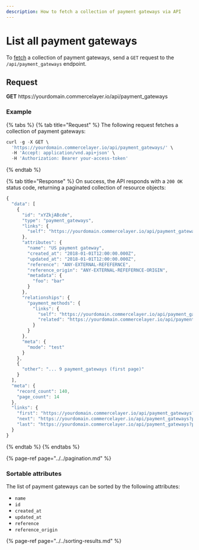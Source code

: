 ```yaml
---
description: How to fetch a collection of payment gateways via API
---
```


# List all payment gateways

To <a href="https://docs.commercelayer.io/developers/fetching-resources" target="_blank">fetch</a> a collection of payment gateways, send a `GET` request to the `/api/payment_gateways` endpoint.

## Request

**GET** https://<i></i>yourdomain.commercelayer.io/api/payment_gateways

### **Example**

{% tabs %}
{% tab title="Request" %}
The following request fetches a collection of payment gateways:

```javascript
curl -g -X GET \
  'https://yourdomain.commercelayer.io/api/payment_gateways/' \
  -H 'Accept: application/vnd.api+json' \
  -H 'Authorization: Bearer your-access-token'
```
{% endtab %}

{% tab title="Response" %}
On success, the API responds with a `200 OK` status code, returning a paginated collection of resource objects:

```javascript
{
  "data": [
    {
      "id": "xYZkjABcde",
      "type": "payment_gateways",
      "links": {
        "self": "https://yourdomain.commercelayer.io/api/payment_gateways/xYZkjABcde"
      },
      "attributes": {
        "name": "US payment gateway",
        "created_at": "2018-01-01T12:00:00.000Z",
        "updated_at": "2018-01-01T12:00:00.000Z",
        "reference": "ANY-EXTERNAL-REFEFERNCE",
        "reference_origin": "ANY-EXTERNAL-REFEFERNCE-ORIGIN",
        "metadata": {
          "foo": "bar"
        }
      },
      "relationships": {
        "payment_methods": {
          "links": {
            "self": "https://yourdomain.commercelayer.io/api/payment_gateways/xYZkjABcde/relationships/payment_methods",
            "related": "https://yourdomain.commercelayer.io/api/payment_gateways/xYZkjABcde/payment_methods"
          }
        }
      },
      "meta": {
        "mode": "test"
      }
    },
    {
      "other": "... 9 payment_gateways (first page)"
    }
  ],
  "meta": {
    "record_count": 140,
    "page_count": 14
  },
  "links": {
    "first": "https://yourdomain.commercelayer.io/api/payment_gateways?page[number]=1&page[size]=10",
    "next": "https://yourdomain.commercelayer.io/api/payment_gateways?page[number]=2&page[size]=10",
    "last": "https://yourdomain.commercelayer.io/api/payment_gateways?page[number]=14&page[size]=10"
  }
}
```
{% endtab %}
{% endtabs %}

{% page-ref page="../../pagination.md" %}

### Sortable attributes

The list of payment gateways can be sorted by the following attributes:

* `name`
* `id`
* `created_at`
* `updated_at`
* `reference`
* `reference_origin`

{% page-ref page="../../sorting-results.md" %}

